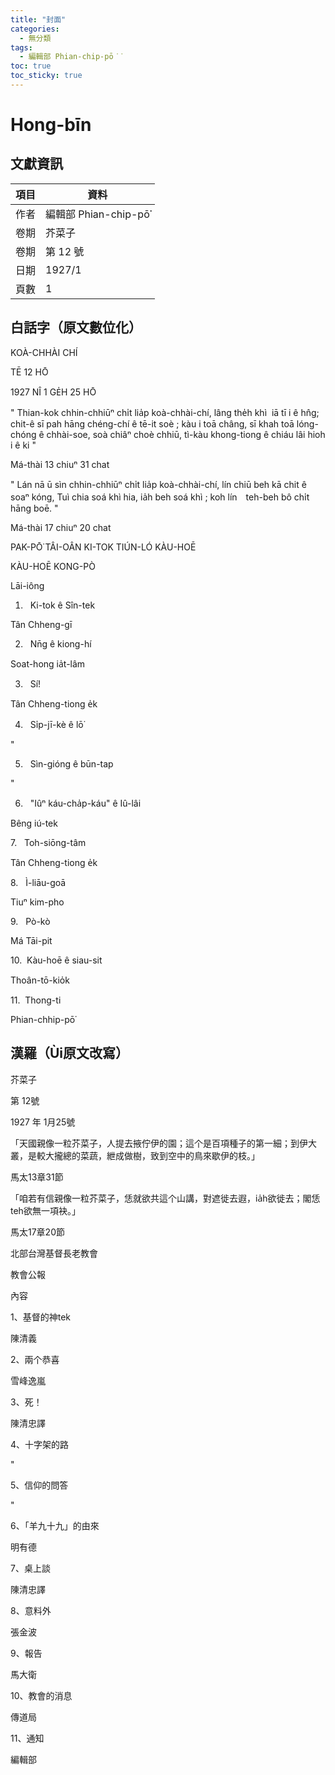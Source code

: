 ```yaml
---
title: "封面"
categories:
  - 無分類
tags:
  - 編輯部 Phian-chip-pō͘͘
toc: true
toc_sticky: true
---
```


# Hong-bīn

## 文獻資訊

| 項目 | 資料 |
|---|---|
| 作者 | 編輯部 Phian-chip-pō͘͘ |
| 卷期 | 芥菜子 |
| 卷期 | 第 12 號 |
| 日期 | 1927/1 |
| 頁數 | 1 |

## 白話字（原文數位化）

KOÀ-CHHÀI CHÍ

TĒ 12 HŌ

1927 NÎ 1 GE̍H 25 HŌ

" Thian-kok chhin-chhiūⁿ chi̍t lia̍p koà-chhài-chí, lâng the̍h khì  iā tī i ê hn̂g; chit-ê sī pah hāng chéng-chí ê tē-it soè ; kàu i toā châng, sī khah toā lóng-chóng ê chhài-soe, soà chiâⁿ choè chhiū, tì-kàu khong-tiong ê chiáu lâi hioh i ê ki "

Má-thài 13 chiuⁿ 31 chat

" Lán nā ū sìn chhin-chhiūⁿ chi̍t lia̍p koà-chhài-chí, lín chiū beh kā chit ê soaⁿ kóng, Tuì chia soá khì hia, ia̍h beh soá khì ; koh lín　teh-beh bô chi̍t hāng boē. "

Má-thài 17 chiuⁿ 20 chat

PAK-PŌ͘ TÂI-OÂN KI-TOK TIÚN-LÓ KÀU-HOĒ

KÀU-HOĒ KONG-PÒ

Lāi-iông

1.   Ki-tok ê Sîn-tek

Tân Chheng-gī

2.   Nn̄g ê kiong-hí

Soat-hong ia̍t-lâm

3.   Sí!

Tân Chheng-tiong e̍k

4.   Si̍p-jī-kè ê lō͘

"

5.   Sìn-gióng ê būn-tap

"

6.   "Iûⁿ káu-cha̍p-káu" ê Iû-lâi

Bêng iú-tek

7.   Toh-siōng-tâm

Tân Chheng-tiong e̍k

8.   Ì-liāu-goā

Tiuⁿ kim-pho

9.   Pò-kò

Má Tāi-pit

10.  Kàu-hoē ê siau-sit

Thoân-tō-kio̍k

11.  Thong-ti

Phian-chhip-pō͘

## 漢羅（Ùi原文改寫）

芥菜子

第 12號

1927 年 1月25號

「天國親像一粒芥菜子，人提去掖佇伊的園；這个是百項種子的第一細；到伊大叢，是較大攏總的菜蔬，紲成做樹，致到空中的鳥來歇伊的枝。」

馬太13章31節

「咱若有信親像一粒芥菜子，恁就欲共這个山講，對遮徙去遐，ia̍h欲徙去；閣恁teh欲無一項袂。」

馬太17章20節

北部台灣基督長老教會

教會公報

內容

1、基督的神tek

陳清義

2、兩个恭喜

雪峰逸嵐

3、死！

陳清忠譯

4、十字架的路

"

5、信仰的問答

"

6、「羊九十九」的由來

明有德

7、桌上談

陳清忠譯

8、意料外

張金波

9、報告

馬大衛

10、教會的消息

傳道局

11、通知

編輯部
